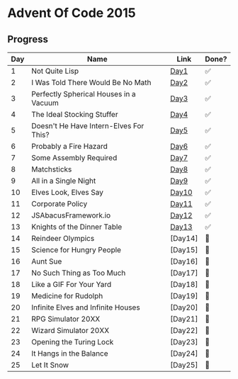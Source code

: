 # Advent Of Code 2015

## Progress

| Day | Name                                   | Link           | Done?                 |
| --- | -------------------------------------- | -------------- | --------------------- |
| 1   | Not Quite Lisp                         | [Day1](Day1)   | :white_check_mark:    |
| 2   | I Was Told There Would Be No Math      | [Day2](Day2)   | :white_check_mark:    |
| 3   | Perfectly Spherical Houses in a Vacuum | [Day3](Day3)   | :white_check_mark:    |
| 4   | The Ideal Stocking Stuffer             | [Day4](Day4)   | :white_check_mark:    |
| 5   | Doesn't He Have Intern-Elves For This? | [Day5](Day5)   | :white_check_mark:    |
| 6   | Probably a Fire Hazard                 | [Day6](Day6)   | :white_check_mark:    |
| 7   | Some Assembly Required                 | [Day7](Day7)   | :white_check_mark:    |
| 8   | Matchsticks                            | [Day8](Day8)   | :white_check_mark:    |
| 9   | All in a Single Night                  | [Day9](Day9)   | :white_check_mark:    |
| 10  | Elves Look, Elves Say                  | [Day10](Day10) | :white_check_mark:    |
| 11  | Corporate Policy                       | [Day11](Day11) | :white_check_mark:    |
| 12  | JSAbacusFramework.io                   | [Day12](Day12) | :white_check_mark:    |
| 13  | Knights of the Dinner Table            | [Day13](Day13) | :white_check_mark:    |
| 14  | Reindeer Olympics                      | [Day14]        | :black_square_button: |
| 15  | Science for Hungry People              | [Day15]        | :black_square_button: |
| 16  | Aunt Sue                               | [Day16]        | :black_square_button: |
| 17  | No Such Thing as Too Much              | [Day17]        | :black_square_button: |
| 18  | Like a GIF For Your Yard               | [Day18]        | :black_square_button: |
| 19  | Medicine for Rudolph                   | [Day19]        | :black_square_button: |
| 20  | Infinite Elves and Infinite Houses     | [Day20]        | :black_square_button: |
| 21  | RPG Simulator 20XX                     | [Day21]        | :black_square_button: |
| 22  | Wizard Simulator 20XX                  | [Day22]        | :black_square_button: |
| 23  | Opening the Turing Lock                | [Day23]        | :black_square_button: |
| 24  | It Hangs in the Balance                | [Day24]        | :black_square_button: |
| 25  | Let It Snow                            | [Day25]        | :black_square_button: |
